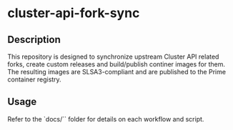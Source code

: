 # cluster-api-fork-sync

## Description
This repository is designed to synchronize upstream Cluster API related forks, create custom releases and build/publish continer images for them.
The resulting images are SLSA3-compliant and are published to the Prime container registry.

## Usage

Refer to the `docs/`` folder for details on each workflow and script.